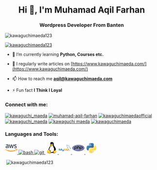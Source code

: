 <h1 align="center">Hi 👋, I'm Muhamad Aqil Farhan</h1>
<h3 align="center">Wordpress Developer From Banten</h3>

<p align="left"> <img src="https://komarev.com/ghpvc/?username=kawaguchimaeda123&label=Profile%20views&color=0e75b6&style=flat" alt="kawaguchimaeda123" /> </p>

<p align="left"> <a href="https://github.com/ryo-ma/github-profile-trophy"><img src="https://github-profile-trophy.vercel.app/?username=kawaguchimaeda123" alt="kawaguchimaeda123" /></a> </p>

- 🌱 I’m currently learning **Python, Courses etc.**

- 📝 I regularly write articles on [https://www.kawaguchimaeda.com/](https://www.kawaguchimaeda.com/)

- 📫 How to reach me **aqil@kawaguchimaeda.com**

- ⚡ Fun fact **I Think I Loyal**

<h3 align="left">Connect with me:</h3>
<p align="left">
<a href="https://twitter.com/kawaguchi_maeda" target="blank"><img align="center" src="https://raw.githubusercontent.com/rahuldkjain/github-profile-readme-generator/master/src/images/icons/Social/twitter.svg" alt="kawaguchi_maeda" height="30" width="40" /></a>
<a href="https://linkedin.com/in/muhamad-aqil-farhan" target="blank"><img align="center" src="https://raw.githubusercontent.com/rahuldkjain/github-profile-readme-generator/master/src/images/icons/Social/linked-in-alt.svg" alt="muhamad-aqil-farhan" height="30" width="40" /></a>
<a href="https://fb.com/kawaguchimaedaofficial" target="blank"><img align="center" src="https://raw.githubusercontent.com/rahuldkjain/github-profile-readme-generator/master/src/images/icons/Social/facebook.svg" alt="kawaguchimaedaofficial" height="30" width="40" /></a>
<a href="https://instagram.com/kawaguchi_maeda" target="blank"><img align="center" src="https://raw.githubusercontent.com/rahuldkjain/github-profile-readme-generator/master/src/images/icons/Social/instagram.svg" alt="kawaguchi_maeda" height="30" width="40" /></a>
<a href="https://www.youtube.com/c/kawaguchi maeda" target="blank"><img align="center" src="https://raw.githubusercontent.com/rahuldkjain/github-profile-readme-generator/master/src/images/icons/Social/youtube.svg" alt="kawaguchi maeda" height="30" width="40" /></a>
<a href="https://discord.gg/kawaguchimaeda" target="blank"><img align="center" src="https://raw.githubusercontent.com/rahuldkjain/github-profile-readme-generator/master/src/images/icons/Social/discord.svg" alt="kawaguchimaeda" height="30" width="40" /></a>
</p>

<h3 align="left">Languages and Tools:</h3>
<p align="left"> <a href="https://aws.amazon.com" target="_blank" rel="noreferrer"> <img src="https://raw.githubusercontent.com/devicons/devicon/master/icons/amazonwebservices/amazonwebservices-original-wordmark.svg" alt="aws" width="40" height="40"/> </a> <a href="https://www.gnu.org/software/bash/" target="_blank" rel="noreferrer"> <img src="https://www.vectorlogo.zone/logos/gnu_bash/gnu_bash-icon.svg" alt="bash" width="40" height="40"/> </a> <a href="https://git-scm.com/" target="_blank" rel="noreferrer"> <img src="https://www.vectorlogo.zone/logos/git-scm/git-scm-icon.svg" alt="git" width="40" height="40"/> </a> <a href="https://www.linux.org/" target="_blank" rel="noreferrer"> <img src="https://raw.githubusercontent.com/devicons/devicon/master/icons/linux/linux-original.svg" alt="linux" width="40" height="40"/> </a> <a href="https://www.mysql.com/" target="_blank" rel="noreferrer"> <img src="https://raw.githubusercontent.com/devicons/devicon/master/icons/mysql/mysql-original-wordmark.svg" alt="mysql" width="40" height="40"/> </a> <a href="https://www.php.net" target="_blank" rel="noreferrer"> <img src="https://raw.githubusercontent.com/devicons/devicon/master/icons/php/php-original.svg" alt="php" width="40" height="40"/> </a> <a href="https://www.python.org" target="_blank" rel="noreferrer"> <img src="https://raw.githubusercontent.com/devicons/devicon/master/icons/python/python-original.svg" alt="python" width="40" height="40"/> </a> </p>

<p>&nbsp;<img align="center" src="https://github-readme-stats.vercel.app/api?username=kawaguchimaeda123&show_icons=true&locale=en" alt="kawaguchimaeda123" /></p>
